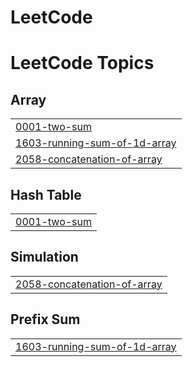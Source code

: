 # LeetCode
<!---LeetCode Topics Start-->
# LeetCode Topics
## Array
|  |
| ------- |
| [0001-two-sum](https://github.com/PanchaxariS/LeetCode/tree/master/0001-two-sum) |
| [1603-running-sum-of-1d-array](https://github.com/PanchaxariS/LeetCode/tree/master/1603-running-sum-of-1d-array) |
| [2058-concatenation-of-array](https://github.com/PanchaxariS/LeetCode/tree/master/2058-concatenation-of-array) |
## Hash Table
|  |
| ------- |
| [0001-two-sum](https://github.com/PanchaxariS/LeetCode/tree/master/0001-two-sum) |
## Simulation
|  |
| ------- |
| [2058-concatenation-of-array](https://github.com/PanchaxariS/LeetCode/tree/master/2058-concatenation-of-array) |
## Prefix Sum
|  |
| ------- |
| [1603-running-sum-of-1d-array](https://github.com/PanchaxariS/LeetCode/tree/master/1603-running-sum-of-1d-array) |
<!---LeetCode Topics End-->